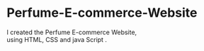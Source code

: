 # Perfume-E-commerce-Website
I created the Perfume E-commerce Website, <br> using HTML, CSS and java Script .
